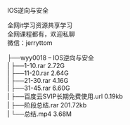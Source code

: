 IOS逆向与安全

全网it学习资源共享学习<br>全网课程都有，欢迎私聊<br>微信：jerryttom<br>

├──wyy0018 – IOS逆向与安全<br> | ├──1-10.rar 2.72G<br> | ├──11-20.rar 2.64G<br> | ├──21-30.rar 4.16G<br> | ├──31-45.rar 6.60G<br> | ├──百度云SVIP长期免费使用.url 0.19kb<br> | ├──阶段总结.rar 201.72kb<br> | └──总结.mp4 3.68M